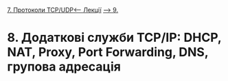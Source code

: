 [7. Протоколи TCP/UDP<--   ](7.md) [Лекції](README.md) [   --> 9.](9.md)

# 8. Додаткові служби TCP/IP: DHCP, NAT, Proxy, Port Forwarding, DNS, групова адресація